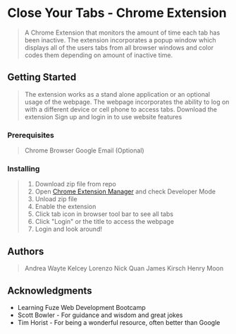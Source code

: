 # Close Your Tabs - Chrome Extension

>A Chrome Extension that monitors the amount of time each tab has been inactive. The extension incorporates a popup window which displays all of the users tabs from all browser windows and color codes them depending on amount of inactive time. 

## Getting Started

>The extension works as a stand alone application or an optional usage of the webpage. The webpage incorporates the ability to log on with a different device or cell phone to access tabs. 
>Download the extension 
>Sign up and login in to use website features

### Prerequisites

>Chrome Browser
>Google Email (Optional)

### Installing

>1. Download zip file from repo
>2. Open [Chrome Extension Manager](chrome://extensions/) and check Developer Mode
>3. Unload zip file
>4. Enable the extension
>5. Click tab icon in browser tool bar to see all tabs
>6. Click "Login" or the title to access the webpage
>7. Login and look around!


## Authors

>Andrea Wayte
>Kelcey Lorenzo
>Nick Quan
>James Kirsch
>Henry Moon 


## Acknowledgments

* Learning Fuze Web Development Bootcamp
* Scott Bowler - For guidance and wisdom and great jokes
* Tim Horist - For being a wonderful resource, often better than Google
